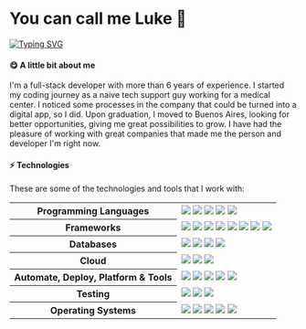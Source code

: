 # You can call me Luke 👋

[![Typing SVG](https://readme-typing-svg.demolab.com?font=Fira+Code&pause=1000&color=00A3F7&width=435&lines=Welcome+to+my+github+account)](https://git.io/typing-svg)

#### 😋 A little bit about me

I'm a full-stack developer with more than 6 years of experience. I started my coding journey as a naive tech support guy working for a medical center. I noticed some processes in the company that could be turned into a digital app, so I did. Upon graduation, I moved to Buenos Aires, looking for better opportunities, giving me great possibilities to grow. I have had the pleasure of working with great companies that made me the person and developer I'm right now.

#### ⚡ Technologies

These are some of the technologies and tools that I work with:

<table style="width:100%">
 <tr>
    <th>Programming Languages</th>
    <td> 
      <img src="https://img.shields.io/badge/JavaScript-F7DF1E?style=for-the-badge&logo=javascript&logoColor=black" />
      <img src="https://img.shields.io/badge/TypeScript-007ACC?style=for-the-badge&logo=typescript&logoColor=white" />
      <img src="https://img.shields.io/badge/Node.js-43853D?style=for-the-badge&logo=node.js&logoColor=white" />
      <img src="https://img.shields.io/badge/PHP-777BB4?style=for-the-badge&logo=php&logoColor=white" />
      <img src="https://img.shields.io/badge/C%23-239120?style=for-the-badge&logo=c-sharp&logoColor=white" />
   </td>
  </tr>
  <tr>
    <th>Frameworks</th>
    <td>
      <img src="https://img.shields.io/badge/Express.js-404D59?style=for-the-badge" />
      <img src="https://img.shields.io/badge/React-20232A?style=for-the-badge&logo=react&logoColor=61DAFB" />
      <img src="https://img.shields.io/badge/Redux-593D88?style=for-the-badge&logo=redux&logoColor=white" />
      <img src="https://img.shields.io/badge/Vue.js-35495E?style=for-the-badge&logo=vue.js&logoColor=4FC08D" />
      <img src="https://img.shields.io/badge/Angular-DD0031?style=for-the-badge&logo=angular&logoColor=white" />
      <img src="https://img.shields.io/badge/React_Native-20232A?style=for-the-badge&logo=react&logoColor=61DAFB" />
      <img src="https://img.shields.io/badge/Ionic-3880FF?style=for-the-badge&logo=ionic&logoColor=white" />
      <img src="https://img.shields.io/badge/Laravel-FF2D20?style=for-the-badge&logo=laravel&logoColor=white" />
    </td>
  </tr>
  <tr>
    <th>Databases</th>
    <td>
      <img src="https://img.shields.io/badge/MongoDB-4EA94B?style=for-the-badge&logo=mongodb&logoColor=white" />
      <img src="https://img.shields.io/badge/SQLite-07405E?style=for-the-badge&logo=sqlite&logoColor=white" />
      <img src="https://img.shields.io/badge/MySQL-00000F?style=for-the-badge&logo=mysql&logoColor=white" />
      <img src="https://img.shields.io/badge/redis-%23DD0031.svg?&style=for-the-badge&logo=redis&logoColor=white" />
    </td>
  </tr>
  <tr>
    <th>Cloud</th>
    <td>
      <img src="https://img.shields.io/badge/microsoft%20azure-0089D6?style=for-the-badge&logo=microsoft-azure&logoColor=white" />
      <img src="https://img.shields.io/badge/Vercel-000000?style=for-the-badge&logo=vercel&logoColor=white" />
      <img src="https://img.shields.io/badge/Heroku-430098?style=for-the-badge&logo=heroku&logoColor=white" />
    </td>
  </tr>
  <tr>
    <th>Automate, Deploy, Platform & Tools</th>
    <td>
      <img src="https://img.shields.io/badge/GitHub_Actions-2088FF?style=for-the-badge&logo=github-actions&logoColor=white" />
      <img src="https://img.shields.io/badge/Azure_DevOps-0078D7?style=for-the-badge&logo=azure-devops&logoColor=white" />
      <img src="https://img.shields.io/badge/GitHub_Actions-2088FF?style=for-the-badge&logo=github-actions&logoColor=white" /> 
      <img src="https://img.shields.io/badge/Azure_Functions-0062AD?style=for-the-badge&logo=azure-functions&logoColor=white" />
      <img src="https://img.shields.io/badge/Netlify-00C7B7?style=for-the-badge&logo=netlify&logoColor=white" />
    </td>
  </tr>
  <tr>
    <th>Testing</th>
    <td>
      <img src="https://img.shields.io/badge/Jest-323330?style=for-the-badge&logo=Jest&logoColor=white" />
      <img src="https://img.shields.io/badge/testing%20library-323330?style=for-the-badge&logo=testing-library&logoColor=red" />
      <img src="https://img.shields.io/badge/mocha.js-323330?style=for-the-badge&logo=mocha&logoColor=Brown" />
    </td>
  </tr>
  <tr>
    <th>Operating Systems</th>
    <td>
      <img src="https://img.shields.io/badge/Linux-FCC624?style=for-the-badge&logo=linux&logoColor=black" />
      <img src="https://img.shields.io/badge/Debian-A81D33?style=for-the-badge&logo=debian&logoColor=white" />
      <img src="https://img.shields.io/badge/Ubuntu-E95420?style=for-the-badge&logo=ubuntu&logoColor=white" />
      <img src="https://img.shields.io/badge/mac%20os-000000?style=for-the-badge&logo=apple&logoColor=white" />
      <img src="https://img.shields.io/badge/Windows-0078D6?style=for-the-badge&logo=windows&logoColor=white" />
    </td>
  </tr>
</table>

